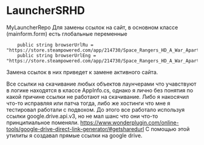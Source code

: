 # LauncherSRHD
MyLauncherRepo
Для замены ссылок на сайт, в основном классе (mainform.form) есть глобальные переменные 

		public string browserUrlRu = "https://store.steampowered.com/app/214730/Space_Rangers_HD_A_War_Apart/";
		public string browserUrlEng = "https://store.steampowered.com/app/214730/Space_Rangers_HD_A_War_Apart/";
    
Замена ссылок в них приведет к замене активного сайта. 

Все ссылки на скачивание любых объектов лаунчерами что учавствуют в логике находятся в классе AppInfo.cs, однако я лично без понятия по какой причине ссылки не работают на скачивание. Либо я накосячил что-то исправляя или патча тогда, либо же хостинги что мне я тестировал работали с подвохом. До этого все работало используя ссылки google.drive.api.v3, но не мал шанс что они что-то принципиальное поменяли. 
https://www.wonderplugin.com/online-tools/google-drive-direct-link-generator/#getsharedurl
С помощью этой утилиты я создавал прямые ссылки на google drive. 
